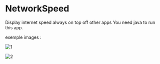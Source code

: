 # NetworkSpeed
Display internet speed always on top off other apps
You need java to run this app.

exemple images :

![1](http://firminchataigner.fr/images/networkSpeed/img1.jpg)

![2](http://firminchataigner.fr/images/networkSpeed/img2.jpg)

